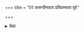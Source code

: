 +++
title = "01 आसन्दीमादाय प्रतिप्रस्थाता पूर्वः"

+++

<details><summary>थिते</summary>

आसन्दीमादाय प्रतिप्रस्थाता पूर्वः प्रतिपद्यते १
</details>

